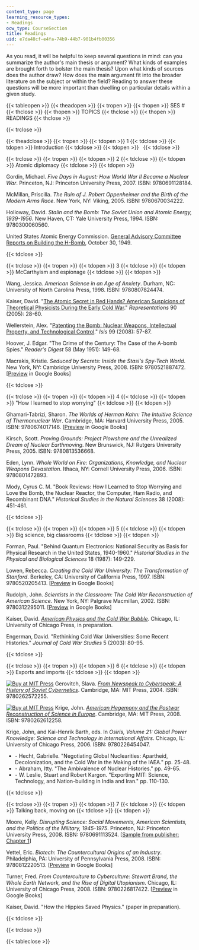 ```yaml
---
content_type: page
learning_resource_types:
- Readings
ocw_type: CourseSection
title: Readings
uid: e7da48cf-e4fa-74b9-44b7-901b4fb00356
---
```


As you read, it will be helpful to keep several questions in mind: can you summarize the author's main thesis or argument? What kinds of examples are brought forth to bolster the main thesis? Upon what kinds of sources does the author draw? How does the main argument fit into the broader literature on the subject or within the field? Reading to answer these questions will be more important than dwelling on particular details within a given study.

{{< tableopen >}}
{{< theadopen >}}
{{< tropen >}}
{{< thopen >}}
SES #
{{< thclose >}}
{{< thopen >}}
TOPICS
{{< thclose >}}
{{< thopen >}}
READINGS
{{< thclose >}}

{{< trclose >}}

{{< theadclose >}}
{{< tropen >}}
{{< tdopen >}}
1
{{< tdclose >}}
{{< tdopen >}}
Introduction
{{< tdclose >}}
{{< tdopen >}}
 
{{< tdclose >}}

{{< trclose >}}
{{< tropen >}}
{{< tdopen >}}
2
{{< tdclose >}}
{{< tdopen >}}
Atomic diplomacy
{{< tdclose >}}
{{< tdopen >}}


Gordin, Michael. _Five Days in August: How World War II Became a Nuclear War_. Princeton, NJ: Princeton University Press, 2007. ISBN: 9780691128184.

McMillan, Priscilla. _The Ruin of J. Robert Oppenheimer and the Birth of the Modern Arms Race_. New York, NY: Viking, 2005. ISBN: 9780670034222.

Holloway, David. _Stalin and the Bomb: The Soviet Union and Atomic Energy, 1939-1956_. New Haven, CT: Yale University Press, 1994. ISBN: 9780300060560.

United States Atomic Energy Commission. [General Advisory Committee Reports on Building the H-Bomb](http://www.atomicarchive.com/Docs/Hydrogen/GACReport.shtml), October 30, 1949.


{{< tdclose >}}

{{< trclose >}}
{{< tropen >}}
{{< tdopen >}}
3
{{< tdclose >}}
{{< tdopen >}}
McCarthyism and espionage
{{< tdclose >}}
{{< tdopen >}}


Wang, Jessica. _American Science in an Age of Anxiety_. Durham, NC: University of North Carolina Press, 1998. ISBN: 9780807824474.

Kaiser, David. "[The Atomic Secret in Red Hands? American Suspicions of Theoretical Physicists During the Early Cold War](https://web.mit.edu/dikaiser/www/Kaiser.RedTheorists.pdf)." _Representations_ 90 (2005): 28-60.

Wellerstein, Alex. "[Patenting the Bomb: Nuclear Weapons, Intellectual Property, and Technological Control](http://www.ncbi.nlm.nih.gov/pubmed/18505023)." _Isis_ 99 (2008): 57-87.

Hoover, J. Edgar. "The Crime of the Century: The Case of the A-bomb Spies." _Reader's Digest_ 58 (May 1951): 149-68.

Macrakis, Kristie. _Seduced by Secrets: Inside the Stasi's Spy-Tech World_. New York, NY: Cambridge University Press, 2008. ISBN: 9780521887472. \[[Preview](http://books.google.com/books?id=LLZJk4FrqwwC&pg=PAfrontcover) in Google Books\]


{{< tdclose >}}

{{< trclose >}}
{{< tropen >}}
{{< tdopen >}}
4
{{< tdclose >}}
{{< tdopen >}}
"How I learned to stop worrying"
{{< tdclose >}}
{{< tdopen >}}


Ghamari-Tabrizi, Sharon. _The Worlds of Herman Kahn: The Intuitive Science of Thermonuclear War_. Cambridge, MA: Harvard University Press, 2005. ISBN: 9780674017146. \[[Preview](http://books.google.com/books?id=Ri5ho6_xorAC&pg=PAfrontcover) in Google Books\]

Kirsch, Scott. _Proving Grounds: Project Plowshare and the Unrealized Dream of Nuclear Earthmoving_. New Brunswick, NJ: Rutgers University Press, 2005. ISBN: 9780813536668.

Eden, Lynn. _Whole World on Fire: Organizations, Knowledge, and Nuclear Weapons Devastation_. Ithaca, NY: Cornell University Press, 2006. ISBN: 9780801472893.

Mody, Cyrus C. M. "Book Reviews: How I Learned to Stop Worrying and Love the Bomb, the Nuclear Reactor, the Computer, Ham Radio, and Recombinant DNA." _Historical Studies in the Natural Sciences_ 38 (2008): 451-461.


{{< tdclose >}}

{{< trclose >}}
{{< tropen >}}
{{< tdopen >}}
5
{{< tdclose >}}
{{< tdopen >}}
Big science, big classrooms
{{< tdclose >}}
{{< tdopen >}}


Forman, Paul. "Behind Quantum Electronics: National Security as Basis for Physical Research in the United States, 1940-1960." _Historial Studies in the Physical and Biological Sciences_ 18 (1987): 149-229.

Lowen, Rebecca. _Creating the Cold War University: The Transformation of Stanford_. Berkeley, CA: University of California Press, 1997. ISBN: 9780520205413. \[[Preview](http://books.google.com/books?id=e0bVC2FEoSwC&pg=PAfrontcover) in Google Books\]

Rudolph, John. _Scientists in the Classroom: The Cold War Reconstruction of American Science_. New York, NY: Palgrave Macmillan, 2002. ISBN: 9780312295011. \[[Preview](http://books.google.com/books?id=SLCADAAAQBAJ&pg=PAfrontcover) in Google Books\]

Kaiser, David. [_American Physics and the Cold War Bubble_](http://web.mit.edu/dikaiser/www/CWB.html). Chicago, IL: University of Chicago Press, in preparation.

Engerman, David. "Rethinking Cold War Universities: Some Recent Histories." _Journal of Cold War Studies_ 5 (2003): 80-95.


{{< tdclose >}}

{{< trclose >}}
{{< tropen >}}
{{< tdopen >}}
6
{{< tdclose >}}
{{< tdopen >}}
Exports and imports
{{< tdclose >}}
{{< tdopen >}}


[![Buy at MIT Press](/images/mp_logo.gif)](https://mitpress.mit.edu/9780262572255) Gerovitch, Slava. [_From Newspeak to Cyberspeak: A History of Soviet Cybernetics_](https://mitpress.mit.edu/9780262572255). Cambridge, MA: MIT Press, 2004. ISBN: 9780262572255.

[![Buy at MIT Press](/images/mp_logo.gif)](https://mitpress.mit.edu/9780262612258) Krige, John. [_American Hegemony and the Postwar Reconstruction of Science in Europe_](https://mitpress.mit.edu/9780262612258). Cambridge, MA: MIT Press, 2008. ISBN: 9780262612258.

Krige, John, and Kai-Henrik Barth, eds. In _Osiris, Volume 21: Global Power Knowledge: Science and Technology in International Affairs_. Chicago, IL: University of Chicago Press, 2006. ISBN: 9780226454047.

*   \- Hecht, Gabrielle. "Negotiating Global Nuclearities: Apartheid, Decolonization, and the Cold War in the Making of the IAEA." pp. 25-48.
*   \- Abraham, Itty. "The Ambivalence of Nuclear Histories." pp. 49-65.
*   \- W. Leslie, Stuart and Robert Kargon. "Exporting MIT: Science, Technology, and Nation-building in India and Iran." pp. 110-130.


{{< tdclose >}}

{{< trclose >}}
{{< tropen >}}
{{< tdopen >}}
7
{{< tdclose >}}
{{< tdopen >}}
Talking back, moving on
{{< tdclose >}}
{{< tdopen >}}


Moore, Kelly. _Disrupting Science: Social Movements, American Scientists, and the Politics of the Military, 1945-1975_. Princeton, NJ: Princeton University Press, 2008. ISBN: 9780691113524. \[[Sample from publisher: Chapter 1](http://assets.press.princeton.edu/chapters/s8545.pdf)\]

Vettel, Eric. _Biotech: The Countercultural Origins of an Industry_. Philadelphia, PA: University of Pennsylvania Press, 2008. ISBN: 9780812220513. \[[Preview](http://books.google.com/books?id=VXBaDF6-sfQC&pg=PAfrontcover) in Google Books\]

Turner, Fred. _From Counterculture to Cyberculture: Stewart Brand, the Whole Earth Network, and the Rise of Digital Utopianism_. Chicago, IL: University of Chicago Press, 2008. ISBN: 9780226817422. \[[Preview](http://books.google.com/books?id=2SNFpgX_WigC&pg=PAfrontcover) in Google Books\]

Kaiser, David. "How the Hippies Saved Physics." (paper in preparation).


{{< tdclose >}}

{{< trclose >}}

{{< tableclose >}}